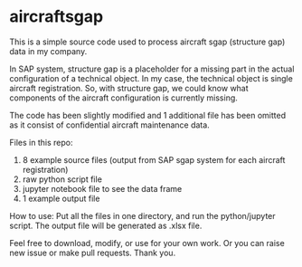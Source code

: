 # aircraftsgap

This is a simple source code used to process aircraft sgap (structure gap) data in my company.

In SAP system, structure gap is a placeholder for a missing part in the actual configuration of a technical object. In my case, the technical object is single aircraft registration. So, with structure gap, we could know what components of the aircraft configuration is currently missing.

The code has been slightly modified and 1 additional file has been omitted as it consist of confidential aircraft maintenance data.

Files in this repo:
1. 8 example source files (output from SAP sgap system for each aircraft registration)
2. raw python script file
3. jupyter notebook file to see the data frame
4. 1 example output file

How to use:
Put all the files in one directory, and run the python/jupyter script. The output file will be generated as .xlsx file.

Feel free to download, modify, or use for your own work. Or you can raise new issue or make pull requests.
Thank you.